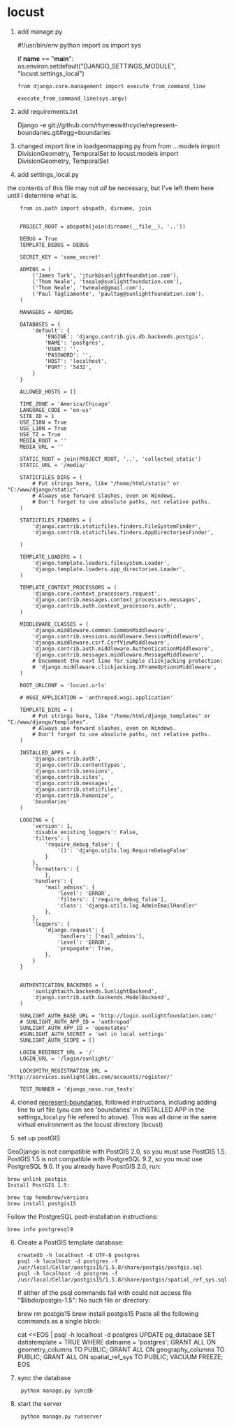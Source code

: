 locust
======

1.  add manage.py

    #!/usr/bin/env python
    import os
    import sys

    if __name__ == "__main__":
        os.environ.setdefault("DJANGO_SETTINGS_MODULE", "locust.settings_local")

        from django.core.management import execute_from_command_line

        execute_from_command_line(sys.argv)


2.  add requirements.txt

    Django
    -e git://github.com/rhymeswithcycle/represent-boundaries.git#egg=boundaries

3.  changed import line in loadgeomapping.py
  from
    from ...models import DivisionGeometry, TemporalSet
  to
    locust.models import DivisionGeometry, TemporalSet

4. add settings_local.py

the contents of this file may not <em> all </em> be necessary, but I've left them here until I determine what is.

        from os.path import abspath, dirname, join


        PROJECT_ROOT = abspath(join(dirname(__file__), '..'))

        DEBUG = True
        TEMPLATE_DEBUG = DEBUG

        SECRET_KEY = 'some_secret'

        ADMINS = (
            ('James Turk', 'jturk@sunlightfoundation.com'),
            ('Thom Neale', 'tneale@sunlightfoundation.com'),
            ('Thom Neale', 'twneale@gmail.com'),
            ('Paul Tagliamonte', 'paultag@sunlightfoundation.com'),
        )

        MANAGERS = ADMINS

        DATABASES = {
            'default': {
                'ENGINE': 'django.contrib.gis.db.backends.postgis',
                'NAME': 'postgres',
                'USER': '',
                'PASSWORD': '',
                'HOST': 'localhost',
                'PORT': '5432',
            }
        }

        ALLOWED_HOSTS = []

        TIME_ZONE = 'America/Chicago'
        LANGUAGE_CODE = 'en-us'
        SITE_ID = 1
        USE_I18N = True
        USE_L10N = True
        USE_TZ = True
        MEDIA_ROOT = ''
        MEDIA_URL = ''

        STATIC_ROOT = join(PROJECT_ROOT, '..', 'collected_static')
        STATIC_URL = '/media/'

        STATICFILES_DIRS = (
            # Put strings here, like "/home/html/static" or "C:/www/django/static".
            # Always use forward slashes, even on Windows.
            # Don't forget to use absolute paths, not relative paths.
        )

        STATICFILES_FINDERS = (
            'django.contrib.staticfiles.finders.FileSystemFinder',
            'django.contrib.staticfiles.finders.AppDirectoriesFinder',

        )

        TEMPLATE_LOADERS = (
            'django.template.loaders.filesystem.Loader',
            'django.template.loaders.app_directories.Loader',
        )

        TEMPLATE_CONTEXT_PROCESSORS = (
            'django.core.context_processors.request',
            'django.contrib.messages.context_processors.messages',
            'django.contrib.auth.context_processors.auth',
        )

        MIDDLEWARE_CLASSES = (
            'django.middleware.common.CommonMiddleware',
            'django.contrib.sessions.middleware.SessionMiddleware',
            'django.middleware.csrf.CsrfViewMiddleware',
            'django.contrib.auth.middleware.AuthenticationMiddleware',
            'django.contrib.messages.middleware.MessageMiddleware',
            # Uncomment the next line for simple clickjacking protection:
            # 'django.middleware.clickjacking.XFrameOptionsMiddleware',
        )

        ROOT_URLCONF = 'locust.urls'

        # WSGI_APPLICATION = 'anthropod.wsgi.application'

        TEMPLATE_DIRS = (
            # Put strings here, like "/home/html/django_templates" or "C:/www/django/templates".
            # Always use forward slashes, even on Windows.
            # Don't forget to use absolute paths, not relative paths.
        )

        INSTALLED_APPS = (
            'django.contrib.auth',
            'django.contrib.contenttypes',
            'django.contrib.sessions',
            'django.contrib.sites',
            'django.contrib.messages',
            'django.contrib.staticfiles',
            'django.contrib.humanize',
            'boundaries'
        )

        LOGGING = {
            'version': 1,
            'disable_existing_loggers': False,
            'filters': {
                'require_debug_false': {
                    '()': 'django.utils.log.RequireDebugFalse'
                }
            },
            'formatters': {
                },
            'handlers': {
                'mail_admins': {
                    'level': 'ERROR',
                    'filters': ['require_debug_false'],
                    'class': 'django.utils.log.AdminEmailHandler'
                },
            },
            'loggers': {
                'django.request': {
                    'handlers': ['mail_admins'],
                    'level': 'ERROR',
                    'propagate': True,
                },
            }
        }


        AUTHENTICATION_BACKENDS = (
            'sunlightauth.backends.SunlightBackend',
            'django.contrib.auth.backends.ModelBackend',
        )

        SUNLIGHT_AUTH_BASE_URL = 'http://login.sunlightfoundation.com/'
        # SUNLIGHT_AUTH_APP_ID = 'anthropod'
        SUNLIGHT_AUTH_APP_ID = 'openstates'
        #SUNLIGHT_AUTH_SECRET = 'set in local settings'
        SUNLIGHT_AUTH_SCOPE = []

        LOGIN_REDIRECT_URL = '/'
        LOGIN_URL = '/login/sunlight/'

        LOCKSMITH_REGISTRATION_URL = 'http://services.sunlightlabs.com/accounts/register/'

        TEST_RUNNER = 'django_nose.run_tests'



4. cloned [represent-boundaries](https://github.com/rhymeswithcycle/represent-boundaries), followed instructions, including adding line to url file (you can see 'boundaries' in INSTALLED APP in the settings_local.py file refered to above). This was all done in the same virtual environment as the locust directory (locust)

5.  set up postGIS

  GeoDjango is not compatible with PostGIS 2.0, so you must use PostGIS 1.5. PostGIS 1.5 is not compatible with PostgreSQL 9.2, so you must use PostgreSQL 9.0. If you already have PostGIS 2.0, run:

    brew unlink postgis
    Install PostGIS 1.5:

    brew tap homebrew/versions
    brew install postgis15
  Follow the PostgreSQL post-installation instructions:

    brew info postgresql9

6.  Create a PostGIS template database:

        createdb -h localhost -E UTF-8 postgres
        psql -h localhost -d postgres -f /usr/local/Cellar/postgis15/1.5.8/share/postgis/postgis.sql
        psql -h localhost -d postgres -f /usr/local/Cellar/postgis15/1.5.8/share/postgis/spatial_ref_sys.sql

    If either of the psql commands fail with could not access file "$libdir/postgis-1.5": No such file or directory:

    brew rm postgis15
    brew install postgis15
    Paste all the following commands as a single block:

    cat <<EOS | psql -h localhost -d postgres
    UPDATE pg_database SET datistemplate = TRUE WHERE datname = 'postgres';
    GRANT ALL ON geometry_columns TO PUBLIC;
    GRANT ALL ON geography_columns TO PUBLIC;
    GRANT ALL ON spatial_ref_sys TO PUBLIC;
    VACUUM FREEZE;
    EOS

7. sync the database

        python manage.py syncdb

8. start the server

        python manage.py runserver



